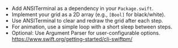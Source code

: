 - Add ANSITerminal as a dependency in your `Package.swift`.
- Implement your grid as a 2D array (e.g., `[Bool]` for black/white).
- Use ANSITerminal to clear and redraw the grid after each step.
- For animation, use a simple loop with a short sleep between steps.
- Optional: Use Argument Parser for user-configurable options.
https://www.swift.org/getting-started/cli-swiftpm/